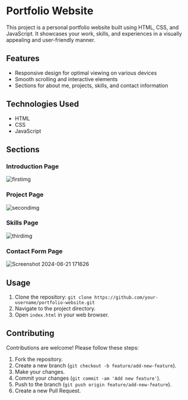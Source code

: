 # Portfolio Website

This project is a personal portfolio website built using HTML, CSS, and JavaScript. It showcases your work, skills, and experiences in a visually appealing and user-friendly manner.

## Features

- Responsive design for optimal viewing on various devices
- Smooth scrolling and interactive elements
- Sections for about me, projects, skills, and contact information

## Technologies Used

- HTML
- CSS
- JavaScript

## Sections

### Introduction Page

![firstimg](https://github.com/yogirajbshinde21/Yogiraj-Shinde-Portfolio/assets/84953719/9a51d91e-c1ed-49ba-b73e-cfe43e3e7b54)


### Project Page

![secondimg](https://github.com/yogirajbshinde21/Yogiraj-Shinde-Portfolio/assets/84953719/e8b61b47-6a69-4fd6-9c12-7bb851883f5e)



### Skills Page

![thirdimg](https://github.com/yogirajbshinde21/Yogiraj-Shinde-Portfolio/assets/84953719/0119bf1b-2e75-46a8-8c42-436570b50abb)



### Contact Form Page

![Screenshot 2024-06-21 171626](https://github.com/yogirajbshinde21/Yogiraj-Shinde-Portfolio/assets/84953719/552c2c89-e6c7-4680-a339-e5d1bc014b8a)



## Usage

1. Clone the repository: `git clone https://github.com/your-username/portfolio-website.git`
2. Navigate to the project directory.
3. Open `index.html` in your web browser.

## Contributing

Contributions are welcome! Please follow these steps:

1. Fork the repository.
2. Create a new branch (`git checkout -b feature/add-new-feature`).
3. Make your changes.
4. Commit your changes (`git commit -am 'Add new feature'`).
5. Push to the branch (`git push origin feature/add-new-feature`).
6. Create a new Pull Request.
